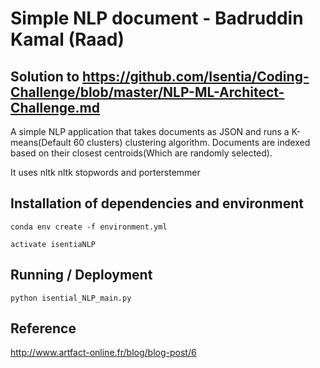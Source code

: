 # Simple NLP document  - Badruddin Kamal (Raad)

## Solution to https://github.com/Isentia/Coding-Challenge/blob/master/NLP-ML-Architect-Challenge.md

A simple NLP application that takes documents as JSON and runs a K-means(Default 60 clusters) clustering algorithm. Documents are indexed based on their closest centroids(Which are randomly selected).

It uses nltk nltk stopwords and porterstemmer

## Installation of dependencies and environment

`conda env create -f environment.yml`

`activate isentiaNLP`

## Running / Deployment

`python isential_NLP_main.py`

## Reference

http://www.artfact-online.fr/blog/blog-post/6